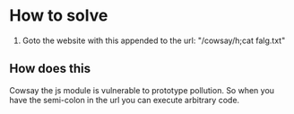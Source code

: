 # How to solve

1. Goto the website with this appended to the url: "/cowsay/h;cat falg.txt"
## How does this
Cowsay the js module is vulnerable to prototype pollution. So when you have the semi-colon in the url you can execute arbitrary code.
